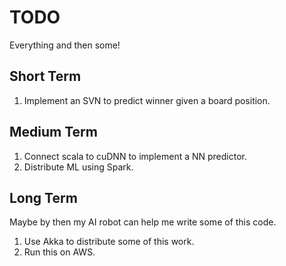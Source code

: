 TODO
====
Everything and then some!

Short Term 
----------
1. Implement an SVN to predict winner given a board position.

Medium Term
-----------
1. Connect scala to cuDNN to implement a NN predictor.
2. Distribute ML using Spark.

Long Term
---------
Maybe by then my AI robot can help me write some of this code.

1. Use Akka to distribute some of this work.
2. Run this on AWS.
